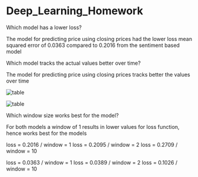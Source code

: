 # Deep_Learning_Homework

Which model has a lower loss?

The model for predicting price using closing prices had the lower loss mean squared error of 0.0363 compared to 0.2016 from the sentiment based model

Which model tracks the actual values better over time?

The model for predicting price using closing prices tracks better the values over time

![table](https://github.com/salomonysmayel/Deep_Learning_Homework/blob/master/Image1.png "Image1")

![table](https://github.com/salomonysmayel/Deep_Learning_Homework/blob/master/image2.png "image2")

Which window size works best for the model?

For both models a window of 1 results in lower values for loss function, hence works best for the models

loss = 0.2016 / window = 1
loss = 0.2095 / window = 2
loss = 0.2709 / window = 10

loss = 0.0363 / window = 1
loss = 0.0389 / window = 2
loss = 0.1026 / window = 10
